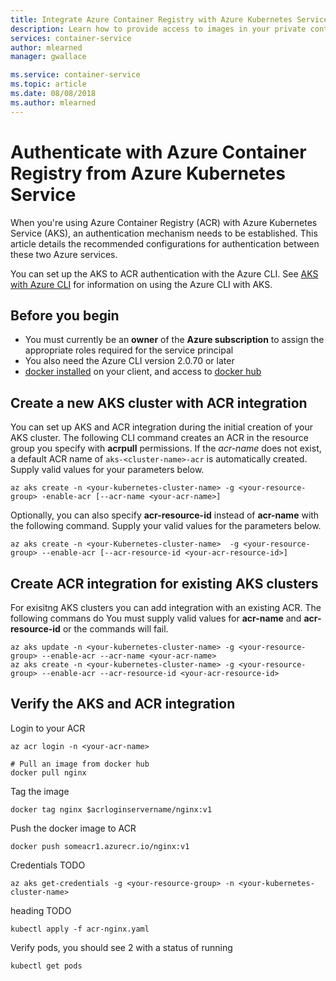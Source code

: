 ```yaml
---
title: Integrate Azure Container Registry with Azure Kubernetes Service
description: Learn how to provide access to images in your private container registry from Azure Kubernetes Service by using an Azure Active Directory service principal.
services: container-service
author: mlearned
manager: gwallace

ms.service: container-service
ms.topic: article
ms.date: 08/08/2018
ms.author: mlearned
---
```


# Authenticate with Azure Container Registry from Azure Kubernetes Service

When you're using Azure Container Registry (ACR) with Azure Kubernetes Service (AKS), an authentication mechanism needs to be established. This article details the recommended configurations for authentication between these two Azure services.

You can set up the AKS to ACR authentication with the Azure CLI.  See [AKS with Azure CLI](https://docs.microsoft.com/cli/azure/aks?view=azure-cli-latest#az-aks-create) for information on using the Azure CLI with AKS.

## Before you begin

* You must currently be an **owner** of the **Azure subscription** to assign the appropriate roles required for the service principal
* You also need the Azure CLI version 2.0.70 or later
* [docker installed](https://docs.docker.com/install/) on your client, and access to [docker hub](https://hub.docker.com/)

## Create a new AKS cluster with ACR integration

You can set up AKS and ACR integration during the initial creation of your AKS cluster.  The following CLI command creates an ACR in the resource group you specify with **acrpull** permissions. If the *acr-name* does not exist, a default ACR name of `aks-<cluster-name>-acr` is automatically created.  Supply valid values for your parameters below.
```azurecli-interactive
az aks create -n <your-kubernetes-cluster-name> -g <your-resource-group> -enable-acr [--acr-name <your-acr-name>]
```

Optionally, you can also specify **acr-resource-id** instead of **acr-name** with the following command.  Supply your valid values for the parameters below.
```azurecli-interactive
az aks create -n <your-Kubernetes-cluster-name>  -g <your-resource-group> --enable-acr [--acr-resource-id <your-acr-resource-id>]
```

## Create ACR integration for existing AKS clusters

For exisitng AKS clusters you can add integration with an existing ACR. The following commans do <TODO>  You must supply valid values for **acr-name** and **acr-resource-id** or the commands will fail.
```azurecli-interactive
az aks update -n <your-kubernetes-cluster-name> -g <your-resource-group> --enable-acr --acr-name <your-acr-name>
az aks create -n <your-kubernetes-cluster-name> -g <your-resource-group> --enable-acr --acr-resource-id <your-acr-resource-id>
```

## Verify the AKS and ACR integration

Login to your ACR
```
az acr login -n <your-acr-name>
```

```
# Pull an image from docker hub
docker pull nginx
```

Tag the image
```
docker tag nginx $acrloginservername/nginx:v1
```

Push the docker image to ACR
```
docker push someacr1.azurecr.io/nginx:v1
```

Credentials TODO
```
az aks get-credentials -g <your-resource-group> -n <your-kubernetes-cluster-name>
```

heading TODO
```
kubectl apply -f acr-nginx.yaml
```

Verify pods, you should see 2 with a status of running
```
kubectl get pods
```



<!-- LINKS - external -->
[AKS AKS CLI]:  https://docs.microsoft.com/cli/azure/aks?view=azure-cli-latest#az-aks-create